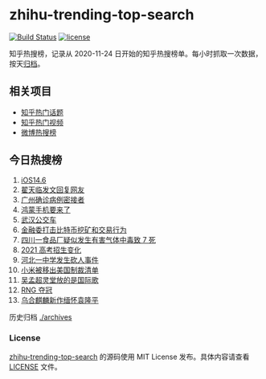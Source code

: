 # zhihu-trending-top-search

[![Build Status](https://github.com/justjavac/zhihu-trending-top-search/workflows/ci/badge.svg?branch=main)](https://github.com/justjavac/zhihu-trending-top-search/actions)
[![license](https://img.shields.io/github/license/justjavac/zhihu-trending-top-search)](https://github.com/justjavac/zhihu-trending-top-search/blob/main/LICENSE)

知乎热搜榜，记录从 2020-11-24 日开始的知乎热搜榜单。每小时抓取一次数据，按天[归档](./archives)。

## 相关项目

- [知乎热门话题](https://github.com/justjavac/zhihu-trending-hot-questions)
- [知乎热门视频](https://github.com/justjavac/zhihu-trending-hot-video)
- [微博热搜榜](https://github.com/justjavac/weibo-trending-hot-search)

## 今日热搜榜

<!-- BEGIN -->
<!-- 最后更新时间 Wed May 26 2021 15:34:14 GMT+0800 (China Standard Time) -->

1. [iOS14.6](https://www.zhihu.com/search?q=ios14.6)
2. [翟天临发文回复网友](https://www.zhihu.com/search?q=翟天临)
3. [广州确诊病例密接者](https://www.zhihu.com/search?q=广州疫情)
4. [鸿蒙手机要来了](https://www.zhihu.com/search?q=华为鸿蒙)
5. [武汉公交车](https://www.zhihu.com/search?q=武汉公交车)
6. [金融委打击比特币挖矿和交易行为](https://www.zhihu.com/search?q=金融委打击比特币)
7. [四川一食品厂疑似发生有害气体中毒致 7 死](https://www.zhihu.com/search?q=四川食品厂)
8. [2021 高考招生变化](https://www.zhihu.com/search?q=高考招生)
9. [河北一中学发生砍人事件](https://www.zhihu.com/search?q=河北中学砍人)
10. [小米被移出美国制裁清单](https://www.zhihu.com/search?q=小米美国和解)
11. [吴孟超灵堂放的是国际歌](https://www.zhihu.com/search?q=吴孟超)
12. [RNG 夺冠](https://www.zhihu.com/search?q=rng)
13. [乌合麒麟新作缅怀袁隆平](https://www.zhihu.com/search?q=乌合麒麟新作)

<!-- END -->

历史归档 [./archives](./archives)

### License

[zhihu-trending-top-search](https://github.com/justjavac/zhihu-trending-top-search)
的源码使用 MIT License 发布。具体内容请查看 [LICENSE](./LICENSE) 文件。
